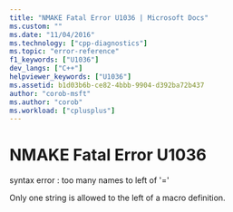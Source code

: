 ```yaml
---
title: "NMAKE Fatal Error U1036 | Microsoft Docs"
ms.custom: ""
ms.date: "11/04/2016"
ms.technology: ["cpp-diagnostics"]
ms.topic: "error-reference"
f1_keywords: ["U1036"]
dev_langs: ["C++"]
helpviewer_keywords: ["U1036"]
ms.assetid: b1d03b6b-ce82-4bbb-9904-d392ba72b437
author: "corob-msft"
ms.author: "corob"
ms.workload: ["cplusplus"]
---
```

# NMAKE Fatal Error U1036
syntax error : too many names to left of '='  
  
 Only one string is allowed to the left of a macro definition.